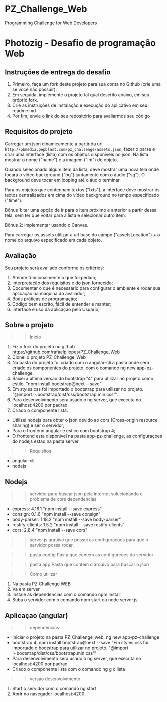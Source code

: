 # PZ_Challenge_Web
Programming Challenge for Web Developers

# Photozig - Desafio de programação Web

## Instruções de entrega do desafio

1. Primeiro, faça um fork deste projeto para sua conta no Github (crie uma se você não possuir).
2. Em seguida, implemente o projeto tal qual descrito abaixo, em seu próprio fork.
3. Crie as instruções de instalação e execução do aplicativo em seu readme.md
4. Por fim, envie o link do seu repositório para avaliarmos seu código

## Requisitos do projeto

Carregar um json dinamicamente a partir da url `http://pbmedia.pepblast.com/pz_challenge/assets.json`, fazer o parse e criar uma interface (lista) com os objetos disponíveis no json. Na lista mostrar o nome ("name") e a imagem ("im") do objeto.

Quando selecionado algum item da lista, deve mostrar uma nova tela onde tocará o vídeo background ("bg") juntamente com o áudio ("sg"). O background deve tocar em looping até o áudio terminar.

Para os objetos que contenham textos ("txts"), a interface deve mostrar os textos centralizados em cima do vídeo background no tempo especificado ("time").

Bônus 1: ter uma opção de ir para o item próximo e anterior a partir dessa tela, sem ter que voltar para a lista e selecionar outro item.

Bônus 2: implementar usando o Canvas.

Para carregar os assets utilizar a url base do campo ("assetsLocation") + o nome do arquivo especificado em cada objeto.

## Avaliação

Seu projeto será avaliado conforme os critérios:

1. Atende funcionalmente o que foi pedido;
2. Interpretação dos requisitos e do json fornecido;
3. Documentar o que é necessário para configurar o ambiente e rodar sua aplicação na maquina do avaliador;
4. Boas práticas de programação;
5. Código bem escrito, fácil de entender e manter;
6. Interface e uso da aplicação pelo Usuário;


## Sobre o projeto

>> Inicio
1. Fiz o fork do projeto no github https://github.com/rafaelpllopes/PZ_Challenge_Web
2. Clonei o projeto PZ_Challenge_Web
3. Na pasta do projeto foi criado com o angular-cli a pasta onde sera criado os componentes do projeto, com o comando ng new app-pz-challenge.
4. Baixei a ultima versao do bootstrap "4" para utilizar no projeto como estilo. "npm install bootstrap@next --save"
5. Em styles.css foi importado o bootstrap para utilizar no projeto. "@import '~bootstrap/dist/css/bootstrap.min.css'".
6. Para desenvolvimento sera usado o ng server, que executa no localhost:4200 por padrao.
7. Criado o componente lista.

* Utilizei nodejs para obter o json devido ao cors (Cross-origin resource sharing) e ser o servidor;
* Para o frontend angular e estico com bootstrap 4;
* O frontend esta disponivel na pasta app-pz-challenge, as configuraçoes do nodejs estao na pasta server

>> Requisitos
* angular-cli
* nodejs

## Nodejs
>> servidor para buscar json pela internet solucionando o problema de cors 
>> dependencias
* express: 4.16.1 "npm install --save express"
* consign: 0.1.6 "npm install --save consign"
* body-parser: 1.18.2 "npm install --save body-parser"
* restify-clients: 1.5.2 "npm install --save restify-clients"
* cors: 2.8.4 "npm install --save cors"

>> server.js
arquivo que possui as configuracoes para que o servidor possa rodar.

>> pasta config
Pasta que contem as configurcoes do servidor

>> pasta app
Pasta que contem o arquivo para buscar o json

>> Como utilizar
1. Na pasta PZ Challenge WEB
2. Va em server
3. Instale as dependencias com o comando npm install
4. Suba o servidor com o comando npm start ou node server.js

## Aplicaçao (angular)
>> dependencias
* Iniciar o projeto na pasta PZ_Challenge_web, ng new app-pz-challenge
* bootstrap 4: npm install bootstrap@next --save "Em styles.css foi importado o bootstrap para utilizar no projeto. "@import '~bootstrap/dist/css/bootstrap.min.css'"
* Para desenvolvimento sera usado o ng server, que executa no localhost:4200 por padrao.
* Criado o componente lista com o comando ng g c lista

>> versao desenvolvimento

1. Start o servidor com o comando ng start
2. Abrir no navegador localhost:4200